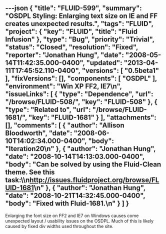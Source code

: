 ---json
{
  "title": "FLUID-599",
  "summary": "OSDPL Styling: Enlarging text size on IE and FF creates unexpected results.",
  "tags": "FLUID",
  "project": {
    "key": "FLUID",
    "title": "Fluid Infusion"
  },
  "type": "Bug",
  "priority": "Trivial",
  "status": "Closed",
  "resolution": "Fixed",
  "reporter": "Jonathan Hung",
  "date": "2008-05-14T11:42:35.000-0400",
  "updated": "2013-04-11T17:45:52.110-0400",
  "versions": [
    "0.5beta1"
  ],
  "fixVersions": [],
  "components": [
    "OSDPL"
  ],
  "environment": "Win XP FF2, IE7\n",
  "issueLinks": [
    {
      "type": "Dependence",
      "url": "/browse/FLUID-508/",
      "key": "FLUID-508"
    },
    {
      "type": "Related to",
      "url": "/browse/FLUID-1681/",
      "key": "FLUID-1681"
    }
  ],
  "attachments": [],
  "comments": [
    {
      "author": "Allison Bloodworth",
      "date": "2008-06-10T14:02:34.000-0400",
      "body": "Iteration20\n"
    },
    {
      "author": "Jonathan Hung",
      "date": "2008-10-14T14:13:03.000-0400",
      "body": "Can be solved by using the Fluid-Clean theme. See this task:\\\n<http://issues.fluidproject.org/browse/FLUID-1681>\n"
    },
    {
      "author": "Jonathan Hung",
      "date": "2008-10-21T14:32:45.000-0400",
      "body": "Fixed with Fluid-1681.\n"
    }
  ]
}
---
Enlarging the font size on FF2 and IE7 on Windows causes come unexpected layout / usability issues on the OSDPL. Much of this is likely caused by fixed div widths used throughout the site.

        